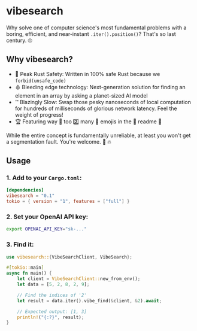 # vibesearch
Why solve one of computer science's most fundamental problems with a boring,
efficient, and near-instant `.iter().position()`? That's so last century. 🙄

## Why vibesearch?
- 🦀 Peak Rust Safety: Written in 100% safe Rust because we
  `forbid(unsafe_code)`
- 🩸 Bleeding edge technology: Next-generation solution for finding an element
  in an array by asking a planet-sized AI model
- ™️ Blazingly Slow: Swap those pesky nanoseconds of local computation for
  hundreds of milliseconds of glorious network latency. Feel the weight of
  progress!
- 🏆 Featuring way 👋 too 2️⃣ many 🤯 emojis in the 📖 readme 💨

While the entire concept is fundamentally unreliable, at least you won't get a
segmentation fault. You're welcome. 🦀 🔥

## Usage
### 1. Add to your `Cargo.toml`:
```toml
[dependencies]
vibesearch = "0.1"
tokio = { version = "1", features = ["full"] }
```

### 2. Set your OpenAI API key:
```sh
export OPENAI_API_KEY="sk-..."
```

### 3. Find it:
```rs
use vibesearch::{VibeSearchClient, VibeSearch};

#[tokio::main]
async fn main() {
    let client = VibeSearchClient::new_from_env();
    let data = [5, 2, 8, 2, 9];

    // Find the indices of '2'
    let result = data.iter().vibe_find(&client, &2).await;

    // Expected output: [1, 3]
    println!("{:?}", result);
}
```
